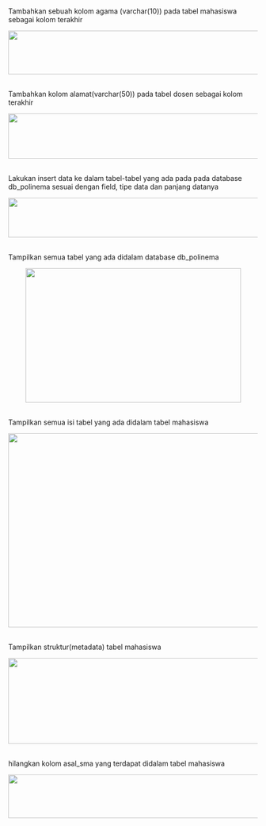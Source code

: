 <Soal><br>
Tambahkan sebuah kolom agama (varchar(10)) pada tabel mahasiswa sebagai kolom terakhir<br>
<p align="center">
  <img width="818" height="88" src="https://i.imgur.com/byePalq.png">
</p>

<Soal><br>
Tambahkan kolom alamat(varchar(50)) pada tabel dosen sebagai kolom terakhir<br>
<p align="center">
  <img width="788" height="91" src="https://i.imgur.com/L8OXDVM.png">
</p>

<Soal><br>
Lakukan insert data ke dalam tabel-tabel yang ada pada pada database db_polinema sesuai
dengan field, tipe data dan panjang datanya<br>
<p align="center">
  <img width="1457" height="80" src="https://i.imgur.com/6F58CWJ.png">
</p>

<Soal><br>
Tampilkan semua tabel yang ada didalam database db_polinema<br>
<p align="center">
  <img width="435" height="271" src="https://i.imgur.com/PRjnOOi.png">
</p>

<Soal><br>
Tampilkan semua isi tabel yang ada didalam tabel mahasiswa<br>
<p align="center">
  <img width="796" height="391" src="https://i.imgur.com/yPSAVEV.png">
</p>

<Soal><br>
Tampilkan struktur(metadata) tabel mahasiswa<br>
<p align="center">
  <img width="1252" height="173" src="https://i.imgur.com/ZnpQ1IT.png">
</p>

<Soal><br>
hilangkan kolom asal_sma yang terdapat didalam tabel mahasiswa<br>
<p align="center">
  <img width="808" height="88" src="https://i.imgur.com/zPF3Ha2.png">
</p>
